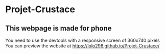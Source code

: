 # Projet-Crustace
## This webpage is made for phone
You need to use the devtools with a responsive screen of 360x740 pixels<br/>
You can preview the website at https://lolo298.github.io/Projet-Crustace/
